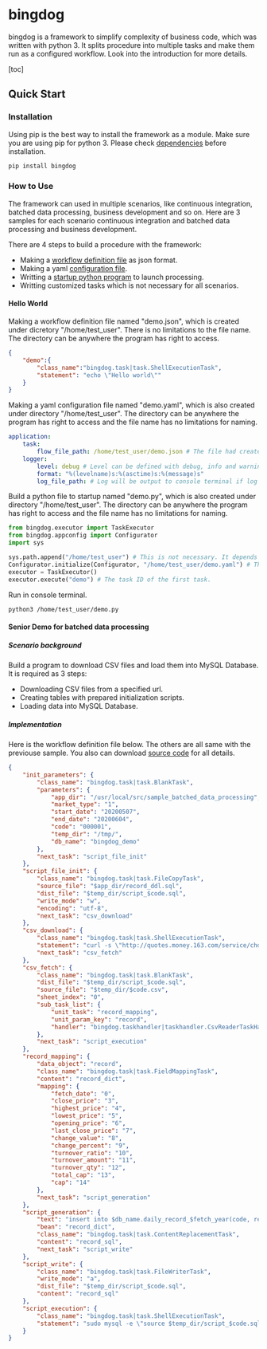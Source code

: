 # bingdog

bingdog is a framework to simplify complexity of business code, which was written with python 3. It splits procedure into multiple tasks and make them run as a configured workflow. Look into the introduction for more details.

[toc]

## Quick Start

### Installation

Using pip is the best way to install the framework as a module. Make sure you are using pip for python 3. Please check [dependencies]() before installation.
``` python
pip install bingdog
```

### How to Use

The framework can used in multiple scenarios, like continuous integration, batched data processing, business development and so on. Here are 3 samples for each scenario continuous integration and batched data processing and business development.

There are 4 steps to build a procedure with the framework:
- Making a [workflow definition file]() as json format.
- Making a yaml [configuration file]().
- Writting a [startup python program]() to launch processing.
- Writting customized tasks which is not necessary for all scenarios.

#### Hello World

Making a workflow definition file named "demo.json", which is created under dicretory "/home/test_user". There is no limitations to the file name. The directory can be anywhere the program has right to access.

``` json
{
	"demo":{
		"class_name":"bingdog.task|task.ShellExecutionTask",
		"statement": "echo \"Hello world\""
	}
}
```

Making a yaml configuration file named "demo.yaml", which is also created under directory "/home/test_user". The directory can be anywhere the program has right to access and the file name has no limitations for naming.

``` yaml
application:
    task:
        flow_file_path: /home/test_user/demo.json # The file had created at the first step.
    logger:
        level: debug # Level can be defined with debug, info and warning.
        format: "%(levelname)s:%(asctime)s:%(message)s"
        log_file_path: # Log will be output to console terminal if log file path is left blank.
```

Build a python file to startup named "demo.py", which is also created under directory "/home/test_user". The directory can be anywhere the program has right to access and the file name has no limitations for naming.

``` python
from bingdog.executor import TaskExecutor
from bingdog.appconfig import Configurator
import sys

sys.path.append("/home/test_user") # This is not necessary. It depends on the site-package configuration of your application environment.
Configurator.initialize(Configurator, "/home/test_user/demo.yaml") # This file was created at step 2.
executor = TaskExecutor()
executor.execute("demo") # The task ID of the first task.
```

Run in console terminal.

``` shell
python3 /home/test_user/demo.py
```

#### Senior Demo for batched data processing

##### Scenario background

Build a program to download CSV files and load them into MySQL Database. It is required as 3 steps:
- Downloading CSV files from a specified url.
- Creating tables with prepared initialization scripts.
- Loading data into MySQL Database.

##### Implementation

Here is the workflow definition file below. The others are all same with the previouse sample. You also can download [source code](http://sherocktong.github.io/sample.zip) for all details.

```json
{
	"init_parameters": {
		"class_name": "bingdog.task|task.BlankTask",
		"parameters": {
			"app_dir": "/usr/local/src/sample_batched_data_processing",
			"market_type": "1",
			"start_date": "20200507",
            "end_date": "20200604",
			"code": "000001",
            "temp_dir": "/tmp/",
            "db_name": "bingdog_demo"
    	},
		"next_task": "script_file_init"
	},
    "script_file_init": {
		"class_name": "bingdog.task|task.FileCopyTask",
		"source_file": "$app_dir/record_ddl.sql",
		"dist_file": "$temp_dir/script_$code.sql",
		"write_mode": "w",
		"encoding": "utf-8",
		"next_task": "csv_download"
	},
	"csv_download": {
		"class_name": "bingdog.task|task.ShellExecutionTask",
		"statement": "curl -s \"http://quotes.money.163.com/service/chddata.html?code=$market_type$code&start=$fetch_date&end=$fetch_date&fields=TCLOSE;HIGH;LOW;TOPEN;LCLOSE;CHG;PCHG;TURNOVER;VOTURNOVER;VATURNOVER;TCAP;MCAP\" | iconv -f gbk -t utf-8 > $temp_dir/$code.csv",
		"next_task": "csv_fetch"
	},
	"csv_fetch": {
		"class_name": "bingdog.task|task.BlankTask",
		"dist_file": "$temp_dir/script_$code.sql",
		"source_file": "$temp_dir/$code.csv",
		"sheet_index": "0",
		"sub_task_list": {
			"unit_task": "record_mapping",
			"unit_param_key": "record",
			"handler": "bingdog.taskhandler|taskhandler.CsvReaderTaskHandler"
		},
        "next_task": "script_execution"
	},
    "record_mapping": {
		"data_object": "record",
		"class_name": "bingdog.task|task.FieldMappingTask",
		"content": "record_dict",
		"mapping": {
            "fetch_date": "0",
			"close_price": "3",
			"highest_price": "4",
			"lowest_price": "5",
			"opening_price": "6",
			"last_close_price": "7",
			"change_value": "8",
			"change_percent": "9",
			"turnover_ratio": "10",
			"turnover_amount": "11",
			"turnover_qty": "12",
			"total_cap": "13",
			"cap": "14"
		},
		"next_task": "script_generation"
	},
    "script_generation": {
		"text": "insert into $db_name.daily_record_$fetch_year(code, record_date, change_value, change_percentage, close_price, opening_price, highest_price, lowest_price, last_close_price, turnover_ratio, turnover_amount, turnover_qty, tcap, mcap) values('$code', '$fetch_date', $change_value, $change_percent, $close_price, $opening_price, $highest_price, $lowest_price, $last_close_price, $turnover_ratio, $turnover_amount, $turnover_qty, $total_cap, $cap);\n",
		"bean": "record_dict",
		"class_name": "bingdog.task|task.ContentReplacementTask",
		"content": "record_sql",
		"next_task": "script_write"
	},
    "script_write": {
		"class_name": "bingdog.task|task.FileWriterTask",
		"write_mode": "a",
		"dist_file": "$temp_dir/script_$code.sql",
		"content": "record_sql"
	},
    "script_execution": {
        "class_name": "bingdog.task|task.ShellExecutionTask",
        "statement": "sudo mysql -e \"source $temp_dir/script_$code.sql\""
    }
}
```

